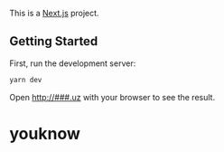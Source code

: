 This is a [Next.js](https://nextjs.org/) project.
## Getting Started

First, run the development server:

```bash
yarn dev
```
Open [http://###.uz](http://###.uz) with your browser to see the result.
# youknow
